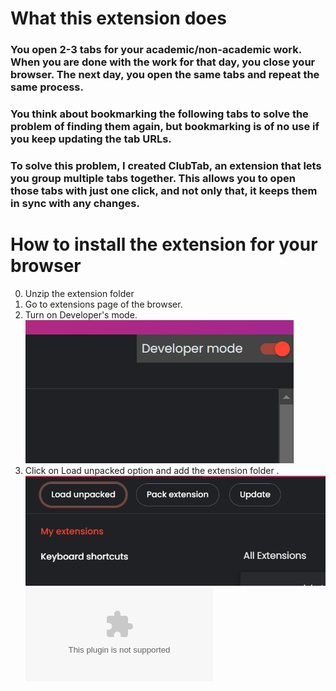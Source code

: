# What this extension does
### You open 2-3 tabs for your academic/non-academic work. When you are done with the work for that day, you close your browser. The next day, you open the same tabs and repeat the same process.
### You think about bookmarking the following tabs to solve the problem of finding them again, but bookmarking is of no use if you keep updating the tab URLs.
### To solve this problem, I created ClubTab, an extension that lets you group multiple tabs together. This allows you to open those tabs with just one click, and not only that, it keeps them in sync with any changes.

# How to install the extension for your browser
0. Unzip the extension folder
1. Go to extensions page of the browser.
2. Turn on Developer's mode.
![Turn ON Developer's mode ](<Screenshot 2024-05-12 030351.png>)
3. Click on Load unpacked option and add the extension folder .
![Load unpacked option](<Screenshot 2024-05-12 030435.png>)
![Download file](./ClubTab.zip)